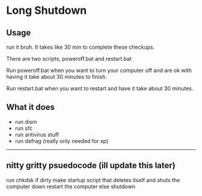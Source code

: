 # Long Shutdown
## Usage
run it bruh. It takes like 30 min to complete these checkups.

There are two scripts, poweroff.bat and restart.bat

Run poweroff.bat when you want to turn your computer off and are ok with having it take about 30 minutes to finish.

Run restart.bat when you want to restart and have it take about 30 minutes.

## What it does
* run dism
* run sfc
* run antivirus stuff
* run defrag (really only needed for xp)

----------
nitty gritty psuedocode (ill update this later)
----------
run chkdsk
	if dirty
		make startup script that deletes itself and shuts the computer down
		restart the computer
	else
		shutdown
